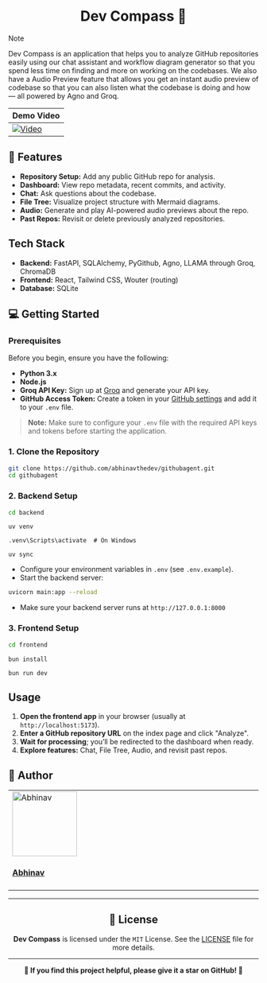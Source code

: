 <h1 align="center"> Dev Compass 🧭</h1>

> [!NOTE]
>
> Dev Compass is an application that helps you to analyze GitHub repositories easily using our chat assistant and workflow diagram generator so that you spend less time on finding and more on working on the codebases. We also have a Audio Preview feature that allows you get an instant audio preview of codebase so that you can also listen what the codebase is doing and how — all powered by Agno and Groq.

| Demo Video |
|------------|
| [![Video](https://i9.ytimg.com/vi/kEimO2RD3m0/mqdefault.jpg?v=6879b1d6&sqp=CKjj5sMG&rs=AOn4CLD3xC_CJSPoxHQtlbdN2nwqx-TFng)](https://youtu.be/kEimO2RD3m0)  |

## 🌟 Features

- **Repository Setup:** Add any public GitHub repo for analysis.
- **Dashboard:** View repo metadata, recent commits, and activity.
- **Chat:** Ask questions about the codebase.
- **File Tree:** Visualize project structure with Mermaid diagrams.
- **Audio:** Generate and play AI-powered audio previews about the repo.
- **Past Repos:** Revisit or delete previously analyzed repositories.

## Tech Stack

- **Backend:** FastAPI, SQLAlchemy, PyGithub, Agno, LLAMA through Groq, ChromaDB
- **Frontend:** React, Tailwind CSS, Wouter (routing)
- **Database:** SQLite

## 💻 Getting Started

### Prerequisites

Before you begin, ensure you have the following:

- **Python 3.x**
- **Node.js**
- **Groq API Key:** Sign up at [Groq](https://groq.com/) and generate your API key.
- **GitHub Access Token:** Create a token in your [GitHub settings](https://github.com/settings/tokens) and add it to your `.env` file.

> **Note:** Make sure to configure your `.env` file with the required API keys and tokens before starting the application.

### 1. Clone the Repository

```sh
git clone https://github.com/abhinavthedev/githubagent.git
cd githubagent
```

### 2. Backend Setup

```sh
cd backend
```

```
uv venv
```

```
.venv\Scripts\activate  # On Windows
```

```
uv sync
```

- Configure your environment variables in `.env` (see `.env.example`).
- Start the backend server:

```sh
uvicorn main:app --reload
```

- Make sure your backend server runs at `http://127.0.0.1:8000`

### 3. Frontend Setup

```sh
cd frontend
```

```
bun install
```

```
bun run dev
```

## Usage

1. **Open the frontend app** in your browser (usually at `http://localhost:5173`).
2. **Enter a GitHub repository URL** on the index page and click "Analyze".
3. **Wait for processing**; you’ll be redirected to the dashboard when ready.
4. **Explore features:** Chat, File Tree, Audio, and revisit past repos.

## 👤 Author

<table>
  <tbody>
    <tr>
        <td valign="top" width="14.28%"><a href="https://github.com/AbhinavTheDev"><img src="https://github.com/AbhinavTheDev.png?s=100" width="130px;" alt="Abhinav"/></a><br /><a href="https://github.com/AbhinavTheDev"><h4><b>Abhinav</b></h3></a></td>
    </tr>
  </tbody>
</table>

---

<h2 align="center">📄 License</h2>

<p align="center">
<strong>Dev Compass</strong> is licensed under the <code>MIT</code> License. See the <a href="https://github.com/AbhinavTheDev/agent-hub/blob/main/LICENSE">LICENSE</a> file for more details.
</p>

---

<p align="center">
    <strong>🌟 If you find this project helpful, please give it a star on GitHub! 🌟</strong>
</p>
